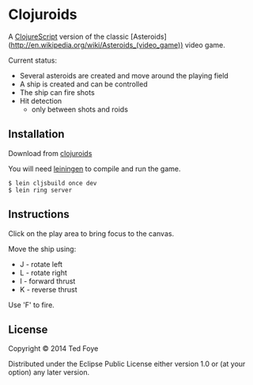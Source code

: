 Clojuroids
==========

A [ClojureScript](http://github.com/clojure/clojurescript) version of the classic [Asteroids] (http://en.wikipedia.org/wiki/Asteroids_(video_game)) video game.

Current status:

* Several asteroids are created and move around the playing field
* A ship is created and can be controlled
* The ship can fire shots
* Hit detection
  * only between shots and roids 

## Installation

Download from [clojuroids](https://github.com/tedfoye/clojuroids)

You will need [leiningen](https://github.com/technomancy/leiningen) to compile and run the game.

    $ lein cljsbuild once dev
    $ lein ring server
    
## Instructions

Click on the play area to bring focus to the canvas. 

Move the ship using:
* J - rotate left
* L - rotate right
* I - forward thrust
* K - reverse thrust

Use 'F' to fire.

## License

Copyright © 2014 Ted Foye

Distributed under the Eclipse Public License either version 1.0 or (at
your option) any later version.
